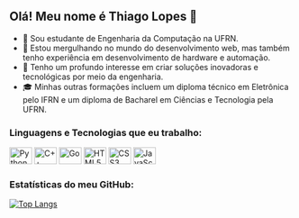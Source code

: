 ## Olá! Meu nome é Thiago Lopes 👋

- 🔭 Sou estudante de Engenharia da Computação na UFRN.
- 🌱 Estou mergulhando no mundo do desenvolvimento web, mas também tenho experiência em desenvolvimento de hardware e automação.
- 👯 Tenho um profundo interesse em criar soluções inovadoras e tecnológicas por meio da engenharia.
- :mortar_board: Minhas outras formações incluem um diploma técnico em Eletrônica pelo IFRN e um diploma de Bacharel em Ciências e Tecnologia pela UFRN.

### Linguagens e Tecnologias que eu trabalho:

<div>
  <img height="30" width="40" src="https://cdn.jsdelivr.net/gh/devicons/devicon/icons/python/python-original.svg" alt="Python"/>
  <img height="30" width="40" src="https://cdn.jsdelivr.net/gh/devicons/devicon/icons/cplusplus/cplusplus-original.svg" alt="C++" />
  <img height="30" width="40" src="https://cdn.jsdelivr.net/gh/devicons/devicon/icons/go/go-original-wordmark.svg" alt="Go" />  
  <img height="30" width="40" src="https://cdn.jsdelivr.net/gh/devicons/devicon/icons/html5/html5-original.svg" alt="HTML5" />
  <img height="30" width="40" src="https://cdn.jsdelivr.net/gh/devicons/devicon/icons/css3/css3-original.svg" alt="CSS3" />
  <img height="30" width="40" src="https://cdn.jsdelivr.net/gh/devicons/devicon/icons/javascript/javascript-original.svg" alt="JavaScript" />            
</div>

### Estatísticas do meu GitHub:

[![Top Langs](https://github-readme-stats.vercel.app/api/top-langs/?username=thiagonasmto&layout=compact&theme=dark)](https://github.com/anuraghazra/github-readme-stats)
